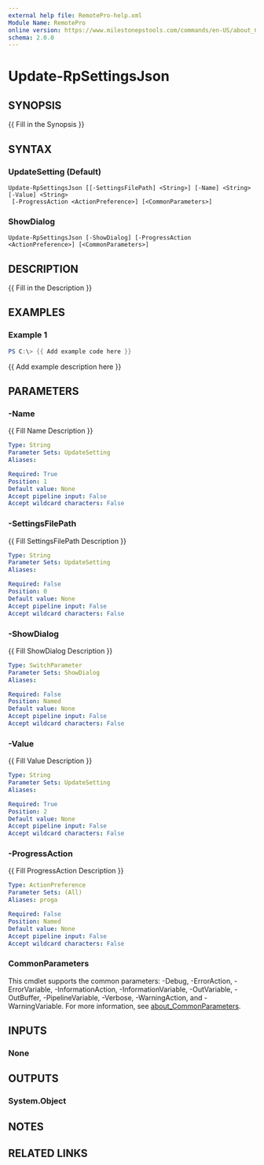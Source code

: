 ```yaml
---
external help file: RemotePro-help.xml
Module Name: RemotePro
online version: https://www.milestonepstools.com/commands/en-US/about_Custom_Attributes.help/#requiresvmsconnection
schema: 2.0.0
---
```


# Update-RpSettingsJson

## SYNOPSIS
{{ Fill in the Synopsis }}

## SYNTAX

### UpdateSetting (Default)
```
Update-RpSettingsJson [[-SettingsFilePath] <String>] [-Name] <String> [-Value] <String>
 [-ProgressAction <ActionPreference>] [<CommonParameters>]
```

### ShowDialog
```
Update-RpSettingsJson [-ShowDialog] [-ProgressAction <ActionPreference>] [<CommonParameters>]
```

## DESCRIPTION
{{ Fill in the Description }}

## EXAMPLES

### Example 1
```powershell
PS C:\> {{ Add example code here }}
```

{{ Add example description here }}

## PARAMETERS

### -Name
{{ Fill Name Description }}

```yaml
Type: String
Parameter Sets: UpdateSetting
Aliases:

Required: True
Position: 1
Default value: None
Accept pipeline input: False
Accept wildcard characters: False
```

### -SettingsFilePath
{{ Fill SettingsFilePath Description }}

```yaml
Type: String
Parameter Sets: UpdateSetting
Aliases:

Required: False
Position: 0
Default value: None
Accept pipeline input: False
Accept wildcard characters: False
```

### -ShowDialog
{{ Fill ShowDialog Description }}

```yaml
Type: SwitchParameter
Parameter Sets: ShowDialog
Aliases:

Required: False
Position: Named
Default value: None
Accept pipeline input: False
Accept wildcard characters: False
```

### -Value
{{ Fill Value Description }}

```yaml
Type: String
Parameter Sets: UpdateSetting
Aliases:

Required: True
Position: 2
Default value: None
Accept pipeline input: False
Accept wildcard characters: False
```

### -ProgressAction
{{ Fill ProgressAction Description }}

```yaml
Type: ActionPreference
Parameter Sets: (All)
Aliases: proga

Required: False
Position: Named
Default value: None
Accept pipeline input: False
Accept wildcard characters: False
```

### CommonParameters
This cmdlet supports the common parameters: -Debug, -ErrorAction, -ErrorVariable, -InformationAction, -InformationVariable, -OutVariable, -OutBuffer, -PipelineVariable, -Verbose, -WarningAction, and -WarningVariable. For more information, see [about_CommonParameters](http://go.microsoft.com/fwlink/?LinkID=113216).

## INPUTS

### None

## OUTPUTS

### System.Object
## NOTES

## RELATED LINKS
